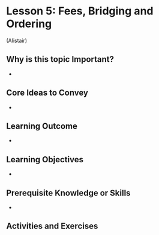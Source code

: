 # Lesson 5: Fees, Bridging and Ordering

(Alistair)

## Why is this topic Important?

-

## Core Ideas to Convey

-

## Learning Outcome

-

## Learning Objectives

-

## Prerequisite Knowledge or Skills

-

## Activities and Exercises
